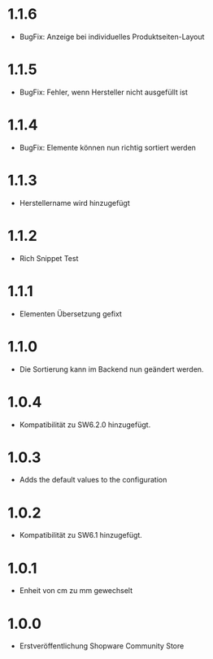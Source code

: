# 1.1.6
- BugFix: Anzeige bei individuelles Produktseiten-Layout 

# 1.1.5
- BugFix: Fehler, wenn Hersteller nicht ausgefüllt ist 

# 1.1.4
- BugFix: Elemente können nun richtig sortiert werden

# 1.1.3
- Herstellername wird hinzugefügt

# 1.1.2
- Rich Snippet Test

# 1.1.1
- Elementen Übersetzung gefixt

# 1.1.0
- Die Sortierung kann im Backend nun geändert werden.

# 1.0.4
- Kompatibilität zu SW6.2.0 hinzugefügt.

# 1.0.3
- Adds the default values to the configuration

# 1.0.2
- Kompatibilität zu SW6.1 hinzugefügt.

# 1.0.1
- Enheit von cm zu mm gewechselt

# 1.0.0
- Erstveröffentlichung Shopware Community Store
